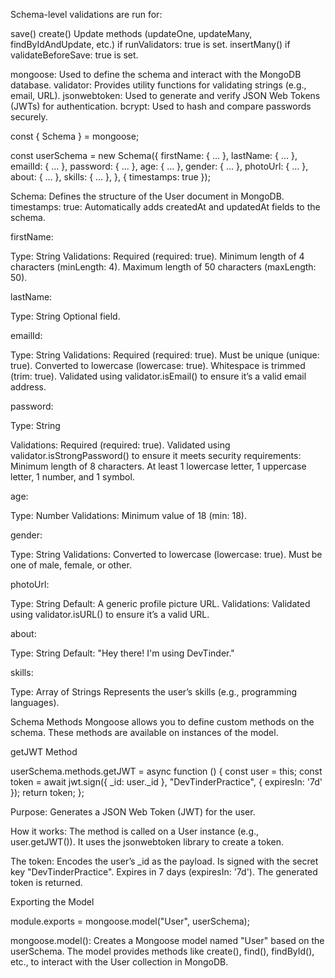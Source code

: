 Schema-level validations are run for:

save()
create()
Update methods (updateOne, updateMany, findByIdAndUpdate, etc.) if runValidators: true is set.
insertMany() if validateBeforeSave: true is set.



mongoose: Used to define the schema and interact with the MongoDB database.
validator: Provides utility functions for validating strings (e.g., email, URL).
jsonwebtoken: Used to generate and verify JSON Web Tokens (JWTs) for authentication.
bcrypt: Used to hash and compare passwords securely.

const { Schema } = mongoose;

const userSchema = new Schema({
    firstName: { ... },
    lastName: { ... },
    emailId: { ... },
    password: { ... },
    age: { ... },
    gender: { ... },
    photoUrl: { ... },
    about: { ... },
    skills: { ... },
}, {
    timestamps: true
});

Schema: Defines the structure of the User document in MongoDB.
timestamps: true: Automatically adds createdAt and updatedAt fields to the schema.


firstName:

Type: String
Validations:
Required (required: true).
Minimum length of 4 characters (minLength: 4).
Maximum length of 50 characters (maxLength: 50).

lastName:

Type: String
Optional field.

emailId:

Type: String
Validations:
Required (required: true).
Must be unique (unique: true).
Converted to lowercase (lowercase: true).
Whitespace is trimmed (trim: true).
Validated using validator.isEmail() to ensure it’s a valid email address.

password:

Type: String

Validations:
Required (required: true).
Validated using validator.isStrongPassword() to ensure it meets security requirements:
    Minimum length of 8 characters.
    At least 1 lowercase letter, 1 uppercase letter, 1 number, and 1 symbol.


age:

Type: Number
Validations:
Minimum value of 18 (min: 18).

gender:

Type: String
Validations:
Converted to lowercase (lowercase: true).
Must be one of male, female, or other.

photoUrl:

Type: String
Default: A generic profile picture URL.
Validations:
Validated using validator.isURL() to ensure it’s a valid URL.

about:

Type: String
Default: "Hey there! I'm using DevTinder."

skills:

Type: Array of Strings
Represents the user’s skills (e.g., programming languages).

Schema Methods
Mongoose allows you to define custom methods on the schema. These methods are available on instances of the model.

getJWT Method

userSchema.methods.getJWT = async function () {
    const user = this;
    const token = await jwt.sign({ _id: user._id }, "DevTinderPractice", {
        expiresIn: '7d'
    });
    return token;
};

Purpose: Generates a JSON Web Token (JWT) for the user.

How it works:
The method is called on a User instance (e.g., user.getJWT()).
It uses the jsonwebtoken library to create a token.

The token:
Encodes the user’s _id as the payload.
Is signed with the secret key "DevTinderPractice".
Expires in 7 days (expiresIn: '7d').
The generated token is returned.


Exporting the Model

module.exports = mongoose.model("User", userSchema);

mongoose.model():
Creates a Mongoose model named "User" based on the userSchema.
The model provides methods like create(), find(), findById(), etc., to interact with the User collection in MongoDB.
